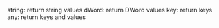 string: return string values
dWord: return DWord values
key: return keys
any: return keys and values
